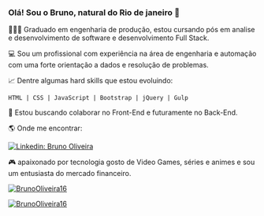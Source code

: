 ### Olá! Sou o Bruno, natural do Rio de janeiro 👋

👨🏻‍🎓 Graduado em engenharia de produção, estou cursando pós em analise e desenvolvimento de software e desenvolvimento Full Stack.


💻 Sou um profissional com experiência na área de engenharia e automação com uma forte orientação a dados e resolução de problemas.


📈 Dentre algumas hard skills que estou evoluindo:

    HTML | CSS | JavaScript | Bootstrap | jQuery | Gulp


👯 Estou buscando colaborar no Front-End e futuramente no Back-End.


🌎 Onde me encontrar:

[![Linkedin: Bruno Oliveira](https://img.shields.io/badge/-BrunoOliveira-blue?style=flat-square&logo=Linkedin&logoColor=white&link=LINK-DO-SEU-LINKEDIN)](https://www.linkedin.com/in/bruno-oliveira1608/)

🎮 apaixonado por tecnologia gosto de Video Games, séries e animes e sou um entusiasta do mercado financeiro.

[![BrunoOliveira16](https://github-readme-stats.vercel.app/api?username=BrunoOliveira16&theme=highcontrast)](https://github.com/BrunoOliveira16/)

[![BrunoOliveira16](https://github-readme-stats.vercel.app/api/top-langs/?username=BrunoOliveira16&theme=highcontrast&layout=compact)](https://github.com/BrunoOliveira16/github-readme-stats)
